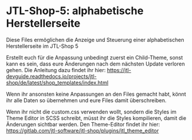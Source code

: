 # JTL-Shop-5: alphabetische Herstellerseite
Diese Files ermöglichen die Anzeige und Steuerung einer alphabetischen Herstellerseite im JTL-Shop 5

Erstellt euch für die Anpassung unbedingt zuerst ein Child-Theme, sonst kann es sein, dass eure Änderungen nach dem nächsten Update verloren gehen.
Die Anleitung dazu findet ihr hier: https://jtl-devguide.readthedocs.io/projects/jtl-shop/de/latest/shop_templates/index.html

Wenn ihr ansonsten keine Anpassungen an den Files gemacht habt, könnt ihr alle Daten so übernehmen und eure Files damit überschreiben.

Wenn ihr nicht die custom.css verwenden wollt, sondern die Styles im Theme Editor in SCSS schreibt, müsst ihr die Styles kompilieren, damit die Änderungen sichtbar werden.
Den Theme-Editor findet ihr hier: https://gitlab.com/jtl-software/jtl-shop/plugins/jtl_theme_editor



